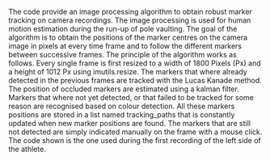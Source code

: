 The code provide an image processing algorithm to obtain
robust marker tracking on camera recordings. The image processing is used for human motion estimation during the run-up of pole vaulting.
The goal of the algorithm is to obtain the positions
of the marker centres on the camera image in pixels at every time frame and to follow the
different markers between successive frames. The principle of the algorithm
works as follows. Every single frame is first resized to a width of 1800 Pixels (Px)
and a height of 1012 Px using imutils.resize. The markers that where already detected in the
previous frames are tracked with the Lucas Kanade method. The position
of occluded markers are estimated using a kalman filter. Markers that where
not yet detected, or that failed to be tracked for some reason are recognised based
on colour detection. All these markers positions are stored in a list named
tracking_paths that is constantly updated when new marker positions are found. The
markers that are still not detected are simply indicated manually on the frame with
a mouse click. The code shown is the one used during the first recording of the left side of the athlete.
